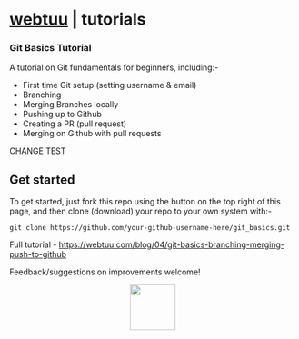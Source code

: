 __[webtuu](https://webtuu.com/blog) | tutorials__
=====================
### Git Basics Tutorial

A tutorial on Git fundamentals for beginners, including:-

* First time Git setup (setting username & email)
* Branching
* Merging Branches locally
* Pushing up to Github
* Creating a PR (pull request)
* Merging on Github with pull requests

CHANGE TEST

__Get started__
---------------
To get started, just fork this repo using the button on the top right of this page, and then clone (download) your repo to your own system with:-

`git clone https://github.com/your-github-username-here/git_basics.git`

Full tutorial - https://webtuu.com/blog/04/git-basics-branching-merging-push-to-github

Feedback/suggestions on improvements welcome!

<p align="center">
<a href="https://webtuu.com/blog"><img height="80px" src="https://avatars2.githubusercontent.com/u/49844884?s=460&v=4"/></a>
 </p>
